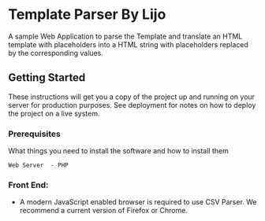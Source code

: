 # Template Parser By Lijo

A sample Web Application to parse the Template and translate an HTML template with placeholders into a HTML string with
placeholders replaced by the corresponding values.

## Getting Started

These instructions will get you a copy of the project up and running on your server for production purposes. See deployment for notes on how to deploy the project on a live system.

### Prerequisites

What things you need to install the software and how to install them

	Web Server 	- PHP

### Front End:
* A modern JavaScript enabled browser is required to use CSV Parser.  We recommend a current version of Firefox or Chrome. 